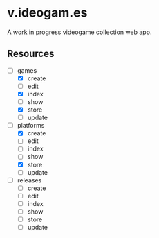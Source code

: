 v.ideogam.es
============

A work in progress videogame collection web app.

Resources
---------
- [ ] games
  - [x] create
  - [ ] edit
  - [x] index
  - [ ] show
  - [x] store
  - [ ] update
- [ ] platforms
  - [x] create
  - [ ] edit
  - [ ] index
  - [ ] show
  - [x] store
  - [ ] update
- [ ] releases
  - [ ] create
  - [ ] edit
  - [ ] index
  - [ ] show
  - [ ] store
  - [ ] update